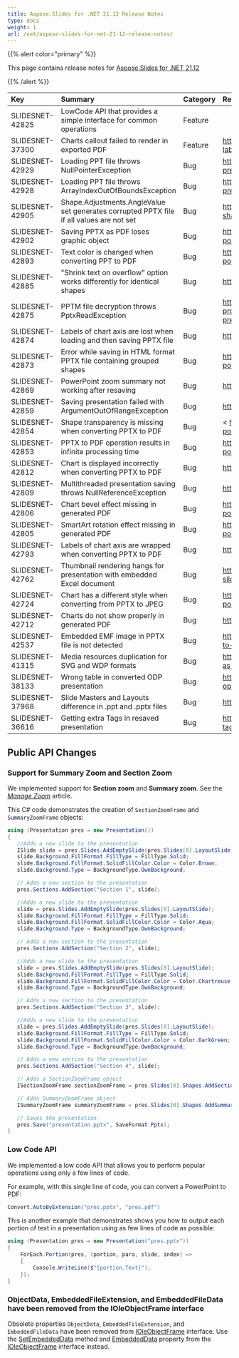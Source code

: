 ```yaml
---
title: Aspose.Slides for .NET 21.12 Release Notes
type: docs
weight: 1
url: /net/aspose-slides-for-net-21-12-release-notes/
---
```


{{% alert color="primary" %}} 

This page contains release notes for [Aspose.Slides for .NET 21.12](https://www.nuget.org/packages/Aspose.Slides.NET/)

{{% /alert %}} 

|**Key**|**Summary**|**Category**|**Related Documentation**|
| :- | :- | :- | :- |
|SLIDESNET-42825|LowCode API that provides a simple interface for common operations|Feature||
|SLIDESNET-37300|Charts callout failed to render in exported PDF|Feature|<https://docs.aspose.com/slides/net/chart-data-label/>|
|SLIDESNET-42929|Loading PPT file throws NullPointerException|Bug|<https://docs.aspose.com/slides/net/open-presentation/>|
|SLIDESNET-42928|Loading PPT file throws ArrayIndexOutOfBoundsException|Bug|<https://docs.aspose.com/slides/net/open-presentation/>|
|SLIDESNET-42905|Shape.Adjustments.AngleValue set generates corrupted PPTX file if all values are not set|Bug|<https://docs.aspose.com/slides/net/powerpoint-shapes/>|
|SLIDESNET-42902|Saving PPTX as PDF loses graphic object|Bug|<https://docs.aspose.com/slides/net/convert-powerpoint-to-pdf/>|
|SLIDESNET-42893|Text color is changed when converting PPT to PDF|Bug|<https://docs.aspose.com/slides/net/convert-powerpoint-to-pdf/>|
|SLIDESNET-42885|"Shrink text on overflow" option works differently for identical shapes|Bug|<https://docs.aspose.com/slides/net/manage-text/>|
|SLIDESNET-42875|PPTM file decryption throws PptxReadException|Bug|<https://docs.aspose.com/slides/net/password-protected-presentation/#decrypting-a-presentation-opening-an-encrypted-presentation>|
|SLIDESNET-42874|Labels of chart axis are lost when loading and then saving PPTX file|Bug|<https://docs.aspose.com/slides/net/export-chart/>|
|SLIDESNET-42873|Error while saving in HTML format PPTX file containing grouped shapes|Bug|<https://docs.aspose.com/slides/net/convert-powerpoint-to-html/>|
|SLIDESNET-42869|PowerPoint zoom summary not working after resaving|Bug|<https://docs.aspose.com/slides/net/manage-zoom/>|
|SLIDESNET-42859|Saving presentation failed with ArgumentOutOfRangeException|Bug|<https://docs.aspose.com/slides/net/export-chart/>|
|SLIDESNET-42854|Shape transparency is missing when converting PPTX to PDF|Bug|< https://docs.aspose.com/slides/net/convert-powerpoint-to-pdf/>|
|SLIDESNET-42853|PPTX to PDF operation results in infinite processing time|Bug|<https://docs.aspose.com/slides/net/convert-powerpoint-to-pdf/>|
|SLIDESNET-42812|Chart is displayed incorrectly when converting PPTX to PDF|Bug|<https://docs.aspose.com/slides/net/export-chart/>|
|SLIDESNET-42809|Multithreaded presentation saving throws NullReferenceException|Bug|<https://docs.aspose.com/slides/java/multithreading/>|
|SLIDESNET-42806|Chart bevel effect missing in generated PDF|Bug|<https://docs.aspose.com/slides/net/convert-powerpoint-to-pdf/>|
|SLIDESNET-42805|SmartArt rotation effect missing in generated PDF|Bug|<https://docs.aspose.com/slides/net/convert-powerpoint-to-pdf/>|
|SLIDESNET-42793|Labels of chart axis are wrapped when converting PPTX to PDF |Bug|<https://docs.aspose.com/slides/net/export-chart/>|
|SLIDESNET-42762|Thumbnail rendering hangs for presentation with embedded Excel document|Bug|<https://docs.aspose.com/slides/net/convert-slide/#converting-all-slides-to-images>|
|SLIDESNET-42724|Chart has a different style when converting from PPTX to JPEG|Bug|<https://docs.aspose.com/slides/net/convert-powerpoint-to-jpg/>|
|SLIDESNET-42712|Charts do not show properly in generated PDF|Bug|<https://docs.aspose.com/slides/net/export-chart/>|
|SLIDESNET-42537|Embedded EMF image in PPTX file is not detected|Bug|<https://docs.aspose.com/slides/net/convert-ppt-to-pptx/>|
|SLIDESNET-41315|Media resources duplication for SVG and WDP formats|Bug|<https://docs.aspose.com/slides/net/render-slide-as-svg-image/>|
|SLIDESNET-38133|Wrong table in converted ODP presentation|Bug|<https://docs.aspose.com/slides/net/convert-openoffice-odp/>|
|SLIDESNET-37968|Slide Masters and Layouts difference in .ppt and .pptx files|Bug|<https://docs.aspose.com/slides/net/slide-master/>|
|SLIDESNET-36616|Getting extra Tags in resaved presentation|Bug|<https://docs.aspose.com/slides/net/managing-tags-and-custom-data/>|

## Public API Changes ##

### Support for Summary Zoom and Section Zoom ###

We implemented support for **Section zoom** and **Summary zoom**. See the [*Manage Zoom*](https://docs.aspose.com/slides/net/manage-zoom/) article.

This C# code demonstrates the creation of `SectionZoomFrame` and `SummaryZoomFrame` objects:

``` csharp
using (Presentation pres = new Presentation())
{
   //Adds a new slide to the presentation
   ISlide slide = pres.Slides.AddEmptySlide(pres.Slides[0].LayoutSlide);
   slide.Background.FillFormat.FillType = FillType.Solid;
   slide.Background.FillFormat.SolidFillColor.Color = Color.Brown;
   slide.Background.Type = BackgroundType.OwnBackground;

   // Adds a new section to the presentation
   pres.Sections.AddSection("Section 1", slide);

   //Adds a new slide to the presentation
   slide = pres.Slides.AddEmptySlide(pres.Slides[0].LayoutSlide);
   slide.Background.FillFormat.FillType = FillType.Solid;
   slide.Background.FillFormat.SolidFillColor.Color = Color.Aqua;
   slide.Background.Type = BackgroundType.OwnBackground;

   // Adds a new section to the presentation
   pres.Sections.AddSection("Section 2", slide);

   //Adds a new slide to the presentation
   slide = pres.Slides.AddEmptySlide(pres.Slides[0].LayoutSlide);
   slide.Background.FillFormat.FillType = FillType.Solid;
   slide.Background.FillFormat.SolidFillColor.Color = Color.Chartreuse;
   slide.Background.Type = BackgroundType.OwnBackground;

   // Adds a new section to the presentation
   pres.Sections.AddSection("Section 3", slide);

   //Adds a new slide to the presentation
   slide = pres.Slides.AddEmptySlide(pres.Slides[0].LayoutSlide);
   slide.Background.FillFormat.FillType = FillType.Solid;
   slide.Background.FillFormat.SolidFillColor.Color = Color.DarkGreen;
   slide.Background.Type = BackgroundType.OwnBackground;

   // Adds a new section to the presentation
   pres.Sections.AddSection("Section 4", slide);

   // Adds a SectionZoomFrame object
   ISectionZoomFrame sectionZoomFrame = pres.Slides[0].Shapes.AddSectionZoomFrame(20, 20, 300, 200, pres.Sections[1]);

   // Adds SummaryZoomFrame object
   ISummaryZoomFrame summaryZoomFrame = pres.Slides[0].Shapes.AddSummaryZoomFrame(350, 50, 300, 200);

   // Saves the presentation
   pres.Save("presentation.pptx", SaveFormat.Pptx);
}
```

### Low Code API ###

We implemented a low code API that allows you to perform popular operations using only a few lines of code. 

For example, with this single line of code, you can convert a PowerPoint to PDF: 

``` csharp
Convert.AutoByExtension("pres.pptx", "pres.pdf")
```

This is another example that demonstrates shows you how to output each portion of text in a presentation using as few lines of code as possible: 

``` csharp
using (Presentation pres = new Presentation("pres.pptx"))
{
    ForEach.Portion(pres, (portion, para, slide, index) =>
    {
        Console.WriteLine($"{portion.Text}");
    });
}
```

### ObjectData, EmbeddedFileExtension, and EmbeddedFileData have been removed from the IOleObjectFrame interface ###

Obsolete properties `ObjectData`, `EmbeddedFileExtension`, and `EmbeddedFileData` have been removed from [IOleObjectFrame](https://reference.aspose.com/slides/net/aspose.slides/ioleobjectframe) interface. Use the [SetEmbeddedData](https://reference.aspose.com/slides/net/aspose.slides/ioleobjectframe/methods/setembeddeddata) method and [EmbeddedData](https://reference.aspose.com/slides/net/aspose.slides/ioleobjectframe/properties/embeddeddata) property from the [IOleObjectFrame](https://reference.aspose.com/slides/net/aspose.slides/ioleobjectframe) interface instead.

